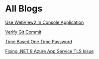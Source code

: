 # All Blogs

[Use WebView2 In Console Application](Blogs/use-webview2-in-console-application)

[Verify Git Commit](Blogs/verify-git-commit.md)

[Time Based One Time Password](Blogs/time-based-one-time-password.md)

[Fixing .NET 8 Azure App Service TLS Issue](Blogs/fixing-dotnet-8-azure-app-service-tls-Issue.md)